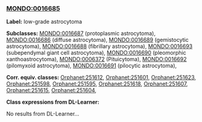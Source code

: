 
### [MONDO:0016685](http://purl.obolibrary.org/obo/MONDO_0016685)
**Label:** low-grade astrocytoma

**Subclasses:** [MONDO:0016687](http://purl.obolibrary.org/obo/MONDO_0016687) (protoplasmic astrocytoma), [MONDO:0016686](http://purl.obolibrary.org/obo/MONDO_0016686) (diffuse astrocytoma), [MONDO:0016689](http://purl.obolibrary.org/obo/MONDO_0016689) (gemistocytic astrocytoma), [MONDO:0016688](http://purl.obolibrary.org/obo/MONDO_0016688) (fibrillary astrocytoma), [MONDO:0016693](http://purl.obolibrary.org/obo/MONDO_0016693) (subependymal giant cell astrocytoma), [MONDO:0016690](http://purl.obolibrary.org/obo/MONDO_0016690) (pleomorphic xanthoastrocytoma), [MONDO:0006372](http://purl.obolibrary.org/obo/MONDO_0006372) (Pituicytoma), [MONDO:0016692](http://purl.obolibrary.org/obo/MONDO_0016692) (pilomyxoid astrocytoma), [MONDO:0016691](http://purl.obolibrary.org/obo/MONDO_0016691) (pilocytic astrocytoma), 

**Corr. equiv. classes:** [Orphanet:251612](http://www.orpha.net/ORDO/Orphanet_251612), [Orphanet:251601](http://www.orpha.net/ORDO/Orphanet_251601), [Orphanet:251623](http://www.orpha.net/ORDO/Orphanet_251623), [Orphanet:251598](http://www.orpha.net/ORDO/Orphanet_251598), [Orphanet:251595](http://www.orpha.net/ORDO/Orphanet_251595), [Orphanet:251618](http://www.orpha.net/ORDO/Orphanet_251618), [Orphanet:251607](http://www.orpha.net/ORDO/Orphanet_251607), [Orphanet:251615](http://www.orpha.net/ORDO/Orphanet_251615), [Orphanet:251604](http://www.orpha.net/ORDO/Orphanet_251604), 

**Class expressions from DL-Learner:**

No results from DL-Learner...



